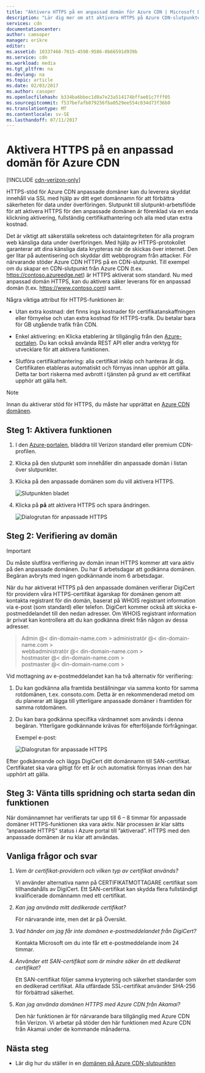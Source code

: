 ```yaml
---
title: "Aktivera HTTPS på en anpassad domän för Azure CDN | Microsoft Docs"
description: "Lär dig mer om att aktivera HTTPS på Azure CDN-slutpunkten med en anpassad domän."
services: cdn
documentationcenter: 
author: camsoper
manager: erikre
editor: 
ms.assetid: 10337468-7015-4598-9586-0b66591d939b
ms.service: cdn
ms.workload: media
ms.tgt_pltfrm: na
ms.devlang: na
ms.topic: article
ms.date: 02/03/2017
ms.author: casoper
ms.openlocfilehash: b334ba6bbec1d0a7e23a514174bffae01c7fff05
ms.sourcegitcommit: f537befafb079256fba0529ee554c034d73f36b0
ms.translationtype: MT
ms.contentlocale: sv-SE
ms.lasthandoff: 07/11/2017
---
```

# <a name="enable-https-on-an-azure-cdn-custom-domain"></a>Aktivera HTTPS på en anpassad domän för Azure CDN

[!INCLUDE [cdn-verizon-only](../../includes/cdn-verizon-only.md)]

HTTPS-stöd för Azure CDN anpassade domäner kan du leverera skyddat innehåll via SSL med hjälp av ditt eget domännamn för att förbättra säkerheten för data under överföringen. Slutpunkt till slutpunkt-arbetsflöde för att aktivera HTTPS för den anpassade domänen är förenklad via en enda klickning aktivering, fullständig certifikathantering och alla med utan extra kostnad.

Det är viktigt att säkerställa sekretess och dataintegriteten för alla program web känsliga data under överföringen. Med hjälp av HTTPS-protokollet garanterar att dina känsliga data krypteras när de skickas över internet. Den ger litar på autentisering och skyddar ditt webbprogram från attacker. För närvarande stöder Azure CDN HTTPS på en CDN-slutpunkt. Till exempel om du skapar en CDN-slutpunkt från Azure CDN (t.ex. https://contoso.azureedge.net) är HTTPS aktiverat som standard. Nu med anpassad domän HTTPS, kan du aktivera säker leverans för en anpassad domän (t.ex. https://www.contoso.com) samt. 

Några viktiga attribut för HTTPS-funktionen är:

- Utan extra kostnad: det finns inga kostnader för certifikatanskaffningen eller förnyelse och utan extra kostnad för HTTPS-trafik. Du betalar bara för GB utgående trafik från CDN.

- Enkel aktivering: en Klicka etablering är tillgänglig från den [Azure-portalen](https://portal.azure.com). Du kan också använda REST API eller andra verktyg för utvecklare för att aktivera funktionen.

- Slutföra certifikathantering: alla certifikat inköp och hanteras åt dig. Certifikaten etableras automatiskt och förnyas innan upphör att gälla. Detta tar bort riskerna med avbrott i tjänsten på grund av ett certifikat upphör att gälla helt.

>[!NOTE] 
>Innan du aktiverar stöd för HTTPS, du måste har upprättat en [Azure CDN domänen](./cdn-map-content-to-custom-domain.md).

## <a name="step-1-enabling-the-feature"></a>Steg 1: Aktivera funktionen 

1. I den [Azure-portalen](https://portal.azure.com), bläddra till Verizon standard eller premium CDN-profilen.

2. Klicka på den slutpunkt som innehåller din anpassade domän i listan över slutpunkter.

3. Klicka på den anpassade domänen som du vill aktivera HTTPS.

    ![Slutpunkten bladet](./media/cdn-custom-ssl/cdn-custom-domain.png)

4. Klicka på **på** att aktivera HTTPS och spara ändringen.

    ![Dialogrutan för anpassade HTTPS](./media/cdn-custom-ssl/cdn-enable-custom-ssl.png)


## <a name="step-2-domain-validation"></a>Steg 2: Verifiering av domän

>[!IMPORTANT] 
>Du måste slutföra verifiering av domän innan HTTPS kommer att vara aktiv på den anpassade domänen. Du har 6 arbetsdagar att godkänna domänen. Begäran avbryts med ingen godkännande inom 6 arbetsdagar.  

När du har aktiverat HTTPS på den anpassade domänen verifierar DigiCert för providern våra HTTPS-certifikat ägarskap för domänen genom att kontakta registrant för din domän, baserat på WHOIS registrant information via e-post (som standard) eller telefon. DigiCert kommer också att skicka e-postmeddelandet till den nedan adresser. Om WHOIS registrant information är privat kan kontrollera att du kan godkänna direkt från någon av dessa adresser.

>Admin @< din-domain-name.com > administratör @< din-domain-name.com >  
>webbadministratör @< din-domain-name.com >  
>hostmaster @< din-domain-name.com >  
>postmaster @< din-domain-name.com >


Vid mottagning av e-postmeddelandet kan ha två alternativ för verifiering:

1. Du kan godkänna alla framtida beställningar via samma konto för samma rotdomänen, t.ex. consoto.com. Detta är en rekommenderad metod om du planerar att lägga till ytterligare anpassade domäner i framtiden för samma rotdomänen.
 
2. Du kan bara godkänna specifika värdnamnet som används i denna begäran. Ytterligare godkännande krävas för efterföljande förfrågningar.

    Exempel e-post:
    
    ![Dialogrutan för anpassade HTTPS](./media/cdn-custom-ssl/domain-validation-email-example.png)

Efter godkännande och läggs DigiCert ditt domännamn till SAN-certifikat. Certifikatet ska vara giltigt för ett år och automatisk förnyas innan den har upphört att gälla.

## <a name="step-3-wait-for-the-propagation-then-start-using-your-feature"></a>Steg 3: Vänta tills spridning och starta sedan din funktionen

När domännamnet har verifierats tar upp till 6 – 8 timmar för anpassade domäner HTTPS-funktionen ska vara aktiv. När processen är klar sätts ”anpassade HTTPS” status i Azure portal till ”aktiverad”. HTTPS med den anpassade domänen är nu klar att användas.

## <a name="frequently-asked-questions"></a>Vanliga frågor och svar

1. *Vem är certifikat-providern och vilken typ av certifikat används?*

    Vi använder alternativa namn på CERTIFIKATMOTTAGARE certifikat som tillhandahålls av DigiCert. Ett SAN-certifikat kan skydda flera fullständigt kvalificerade domännamn med ett certifikat.

2. *Kan jag använda mitt dedikerade certifikat?*
    
    För närvarande inte, men det är på Översikt.

3. *Vad händer om jag får inte domänen e-postmeddelandet från DigiCert?*

    Kontakta Microsoft om du inte får ett e-postmeddelande inom 24 timmar.

4. *Använder ett SAN-certifikat som är mindre säker än ett dedikerat certifikat?*
    
    Ett SAN-certifikat följer samma kryptering och säkerhet standarder som en dedikerad certifikat. Alla utfärdade SSL-certifikat använder SHA-256 för förbättrad säkerhet.

5. *Kan jag använda domänen HTTPS med Azure CDN från Akamai?*

    Den här funktionen är för närvarande bara tillgänglig med Azure CDN från Verizon. Vi arbetar på stöder den här funktionen med Azure CDN från Akamai under de kommande månaderna.


## <a name="next-steps"></a>Nästa steg

- Lär dig hur du ställer in en [domänen på Azure CDN-slutpunkten](./cdn-map-content-to-custom-domain.md)


